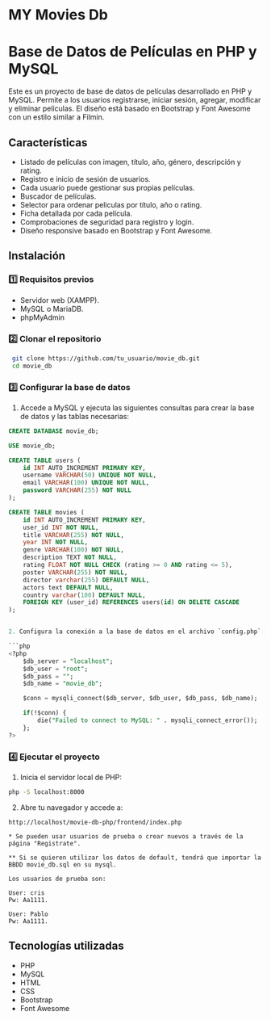 # MY Movies Db

#  Base de Datos de Películas en PHP y MySQL

Este es un proyecto de base de datos de películas desarrollado en PHP y MySQL. Permite a los usuarios registrarse, iniciar sesión, agregar, modificar y eliminar películas. El diseño está basado en Bootstrap y Font Awesome con un estilo similar a Filmin.

##  Características

- Listado de películas con imagen, título, año, género, descripción y rating.
- Registro e inicio de sesión de usuarios.
- Cada usuario puede gestionar sus propias películas.
- Buscador de películas.
- Selector para ordenar peliculas por título, año o rating.
- Ficha detallada por cada película.
- Comprobaciones de seguridad para registro y login.
- Diseño responsive basado en Bootstrap y Font Awesome.

##  Instalación

### 1️⃣ Requisitos previos

- Servidor web (XAMPP).
- MySQL o MariaDB.
- phpMyAdmin 

### 2️⃣ Clonar el repositorio

```bash
 git clone https://github.com/tu_usuario/movie_db.git
 cd movie_db
```

### 3️⃣ Configurar la base de datos

1. Accede a MySQL y ejecuta las siguientes consultas para crear la base de datos y las tablas necesarias:

```sql
CREATE DATABASE movie_db;

USE movie_db;

CREATE TABLE users (
    id INT AUTO_INCREMENT PRIMARY KEY,
    username VARCHAR(50) UNIQUE NOT NULL,
    email VARCHAR(100) UNIQUE NOT NULL,
    password VARCHAR(255) NOT NULL
);

CREATE TABLE movies (
    id INT AUTO_INCREMENT PRIMARY KEY,
    user_id INT NOT NULL,
    title VARCHAR(255) NOT NULL,
    year INT NOT NULL,
    genre VARCHAR(100) NOT NULL,
    description TEXT NOT NULL,
    rating FLOAT NOT NULL CHECK (rating >= 0 AND rating <= 5),
    poster VARCHAR(255) NOT NULL,
    director varchar(255) DEFAULT NULL,
    actors text DEFAULT NULL,
    country varchar(100) DEFAULT NULL,
    FOREIGN KEY (user_id) REFERENCES users(id) ON DELETE CASCADE
);


2. Configura la conexión a la base de datos en el archivo `config.php`:

```php
<?php
    $db_server = "localhost";
    $db_user = "root";
    $db_pass = "";
    $db_name = "movie_db";

    $conn = mysqli_connect($db_server, $db_user, $db_pass, $db_name);

    if(!$conn) {
        die("Failed to connect to MySQL: " . mysqli_connect_error());
    };
?>
```

### 4️⃣ Ejecutar el proyecto

1. Inicia el servidor local de PHP:

```bash
php -S localhost:8000
```

2. Abre tu navegador y accede a:

```
http://localhost/movie-db-php/frontend/index.php
```
    * Se pueden usar usuarios de prueba o crear nuevos a través de la página "Registrate".

    ** Si se quieren utilizar los datos de default, tendrá que importar la BBDD movie_db.sql en su mysql. 

    Los usuarios de prueba son:

    User: cris
    Pw: Aa1111.

    User: Pablo
    Pw: Aa1111.
## Tecnologías utilizadas

- PHP
- MySQL
- HTML
- CSS
- Bootstrap
- Font Awesome


